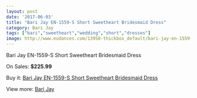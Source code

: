 ```yaml
---
layout: post
date: '2017-06-03'
title: "Bari Jay EN-1559-S Short Sweetheart Bridesmaid Dress"
category: Bari Jay
tags: ["bari","sweetheart","wedding","short","dresses"]
image: http://www.eudances.com/13958-thickbox_default/bari-jay-en-1559-s-short-sweetheart-bridesmaid-dress.jpg
---
```

Bari Jay EN-1559-S Short Sweetheart Bridesmaid Dress

On Sales: **$225.99**
<a href="https://www.eudances.com/en/bari-jay/4178-bari-jay-en-1559-s-short-sweetheart-bridesmaid-dress.html"><amp-img layout="responsive" width="600" height="600" src="//www.eudances.com/13958-thickbox_default/bari-jay-en-1559-s-short-sweetheart-bridesmaid-dress.jpg" alt="Bari Jay EN-1559-S Short Sweetheart Bridesmaid Dress 0" /></a>

Buy it: [Bari Jay EN-1559-S Short Sweetheart Bridesmaid Dress](https://www.eudances.com/en/bari-jay/4178-bari-jay-en-1559-s-short-sweetheart-bridesmaid-dress.html "Bari Jay EN-1559-S Short Sweetheart Bridesmaid Dress")

View more: [Bari Jay](https://www.eudances.com/en/56-bari-jay "Bari Jay")